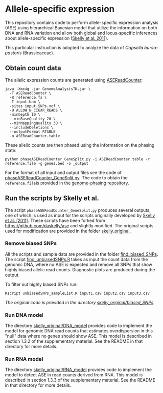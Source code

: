 # Allele-specific expression

This repository contains code to perform allele-specific expression analysis (ASE) using hierarchical Bayesian model that utilize the information on both DNA and RNA variation and allow both global and locus-specific inferences about allele-specific expression ([Skelly et al. 2011](https://dx.doi.org/10.1101/gr.119784.110)).

This particular instruction is adopted to analyze the data of *Capsella bursa-pastoris* (Brassicaceae). 


## Obtain count data

The allelic expression counts are generated using [ASEReadCounter](https://software.broadinstitute.org/gatk/gatkdocs/org_broadinstitute_gatk_tools_walkers_rnaseq_ASEReadCounter.php):

```
java -Xmx4g -jar GenomeAnalysisTK.jar \
  -T ASEReadCounter \
  -R reference.fa \
  -I input.bam \
  -sites input_SNPs.vcf \
  -U ALLOW_N_CIGAR_READS \
  -minDepth 10 \
  --minBaseQuality 20 \
  --minMappingQuality 30 \
  --includeDeletions \
  --outputFormat RTABLE 
  -o ASEReadCounter.table
```

These allelic counts are then phased using the information on the phasing state:

```
python phaseASEReadCounter_GeneSplit.py -i ASEReadCounter.table -r reference.file -g genes.bed -o _output
```

For the format of all input and output files see the code of [phaseASEReadCounter_GeneSplit.py](phaseASEReadCounter_GeneSplit.py). The code to obtain the `reference.file`is provided in the [genome-phasing repository](https://github.com/evodify/genome-phasing).


## Run the scripts by Skelly et al.

The script `phaseASEReadCounter_GeneSplit.py` produces several outputs, one of which is used as input for the scripts originally developed by [Skelly et al. (2011)](https://dx.doi.org/10.1101/gr.119784.110). These scripts have been forked from https://github.com/daskelly/ase and slightly modified. The original scripts used for modification are provided in the folder [skelly_original](skelly_original).


### Remove biased SNPs

All the scripts and sample data are provided in the folder [find_biased_SNPs](find_biased_SNPs).
The script [find_unbiasedSNPs.R](find_biased_SNPs/find_unbiasedSNPs.R) takes as input the count data from the genomic DNA, where no ASE is expected and remove all SNPs that show highly biased allelic read counts. Diagnostic plots are produced during the output.

To filter out highly biased SNPs run:

```
Rscript unbiasedSNPs_sampleList.R input1.csv input2.csv input3.csv 
```

*The original code is provided in the directory [skelly_original/biased_SNPs](skelly_original/biased_SNPs).*

### Run DNA model
The directory [skelly_original/DNA_model](skelly_original/DNA_model) provides code to implement the model
for genomic DNA read counts that estimates overdispersion in this "null" data where 
no genes should show ASE. This model is described in section 1.3.2 of the 
supplementary material. See the README in that directory for more details.

### Run RNA model
The directory [skelly_original/RNA_model](skelly_original/RNA_model) provides code to implement the model
to detect ASE in read counts derived from RNA. This model is described in section 1.3.3 
of the supplementary material. See the README in that directory for more details.

